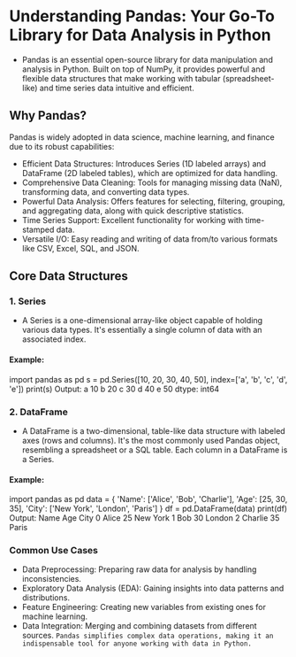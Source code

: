 
# Understanding Pandas: Your Go-To Library for Data Analysis in Python
* Pandas is an essential open-source library for data manipulation and analysis in Python. Built on top of NumPy, it provides powerful and flexible data structures that make working with tabular (spreadsheet-like) and time series data intuitive and efficient.

## Why Pandas?
Pandas is widely adopted in data science, machine learning, and finance due to its robust capabilities:

* Efficient Data Structures: Introduces Series (1D labeled arrays) and DataFrame (2D labeled tables), which are optimized for data handling.
* Comprehensive Data Cleaning: Tools for managing missing data (NaN), transforming data, and converting data types.
* Powerful Data Analysis: Offers features for selecting, filtering, grouping, and aggregating data, along with quick descriptive statistics.
* Time Series Support: Excellent functionality for working with time-stamped data.
* Versatile I/O: Easy reading and writing of data from/to various formats like CSV, Excel, SQL, and JSON.

## Core Data Structures
### 1. Series
* A Series is a one-dimensional array-like object capable of holding various data types. It's essentially a single column of data with an associated index.
#### Example:
import pandas as pd
s = pd.Series([10, 20, 30, 40, 50], index=['a', 'b', 'c', 'd', 'e'])
print(s)
Output:
a    10
b    20
c    30
d    40
e    50
dtype: int64

### 2. DataFrame
* A DataFrame is a two-dimensional, table-like data structure with labeled axes (rows and columns). It's the most commonly used Pandas object, resembling a spreadsheet or a SQL table. Each column in a DataFrame is a Series.
#### Example:
import pandas as pd
data = {
    'Name': ['Alice', 'Bob', 'Charlie'],
    'Age': [25, 30, 35],
    'City': ['New York', 'London', 'Paris']
}
df = pd.DataFrame(data)
print(df)
Output:
      Name  Age      City
0    Alice   25  New York
1      Bob   30    London
2  Charlie   35     Paris

### Common Use Cases

* Data Preprocessing: Preparing raw data for analysis by handling inconsistencies.
* Exploratory Data Analysis (EDA): Gaining insights into data patterns and distributions.
* Feature Engineering: Creating new variables from existing ones for machine learning.
* Data Integration: Merging and combining datasets from different sources.
      `Pandas simplifies complex data operations, making it an indispensable tool for anyone working with data in Python.`
